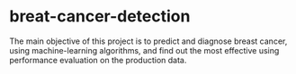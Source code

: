 # breat-cancer-detection
The main objective of this project is to predict and diagnose breast cancer, using machine-learning algorithms, and find out the most effective using performance evaluation on the production data.

